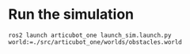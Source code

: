 # Run the simulation
```
ros2 launch articubot_one launch_sim.launch.py world:=./src/articubot_one/worlds/obstacles.world
```